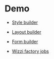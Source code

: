 # Demo
* [Style builder](/app/cssstyle/)

* [Layout builder](/app/csslayout/)

* [Form builder](/app/formbuilder/)

* [Wizzi factory jobs](/app/wf/)

